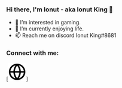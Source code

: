 ### Hi there, I'm Ionut - aka Ionut King 👋

- 👀 I’m interested in gaming.
- 🌱 I’m currently enjoying life.
- 📫 Reach me on discord Ionut King#8681

### Connect with me:
[![website](./img/globe-light.svg)]


[website]: https://ionutking.tk